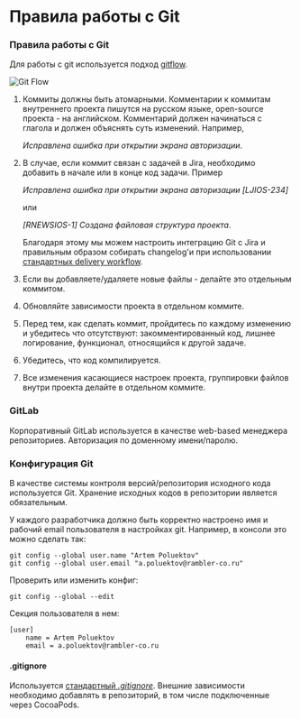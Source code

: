 # Правила работы с Git

### Правила работы с Git

Для работы с git используется подход [gitflow](http://nvie.com/posts/a-successful-git-branching-model/).

![Git Flow](/resources/git-flow.jpg)

1. Коммиты должны быть атомарными. Комментарии к коммитам внутреннего проекта пишутся на русском языке, open-source проекта - на английском. Комментарий должен начинаться с глагола и должен объяснять суть изменений. Например,

    *Исправлена ошибка при открытии экрана авторизации*.
    
2. В случае, если коммит связан с задачей в Jira, необходимо добавить в начале или в конце код задачи. Пример

    *Исправлена ошибка при открытии экрана авторизации [LJIOS-234]* 
    
    или 
    
    *[RNEWSIOS-1] Создана файловая структура проекта*. 
    
    Благодаря этому мы можем настроить интеграцию Git с Jira и правильным образом собирать changelog'и при использовании [стандартных delivery workflow](/processes/continuous-delivery/workflows.md).
3. Если вы добавляете/удаляете новые файлы - делайте это отдельным коммитом.
4. Обновляйте зависимости проекта в отдельном коммите.
5. Перед тем, как сделать коммит, пройдитесь по каждому изменению и убедитесь что отсутствуют: закомментированный код, лишнее логирование, функционал, относящийся к другой задаче.
6. Убедитесь, что код компилируется.
7. Все изменения касающиеся настроек проекта, группировки файлов внутри проекта делайте в отдельном коммите.

### GitLab

Корпоративный GitLab используется в качестве web-based менеджера репозиториев. Авторизация по доменному имени/паролю. 

### Конфигурация Git

В качестве системы контроля версий/репозитория исходного кода используется Git. Хранение исходных кодов в репозитории является обязательным.

У каждого разработчика должно быть корректно настроено имя и рабочий email пользователя в настройках git.
Например, в консоли это можно сделать так:

```
git config --global user.name "Artem Poluektov"
git config --global user.email "a.poluektov@rambler-co.ru"
```

Проверить или изменить конфиг: 
 
`git config --global --edit`

Cекция пользователя в нем:

```
[user]
    name = Artem Poluektov
    email = a.poluektov@rambler-co.ru
```

#### .gitignore

Используется [стандартный *.gitignore*](https://www.gitignore.io/api/xcode%2Cappcode%2Cswift%2Cobjective-c). Внешние зависимости необходимо добавлять в репозиторий, в том числе подключенные через CocoaPods.
